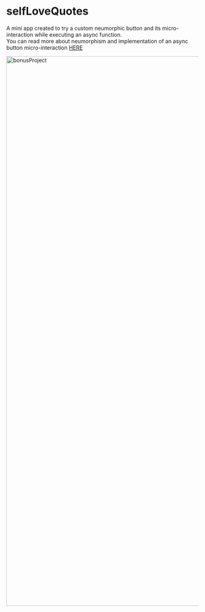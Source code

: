 # selfLoveQuotes
A mini app created to try a custom neumorphic button and its micro-interaction while executing an async function.<br>
You can read more about neumorphism and implementation of an async button micro-interaction <a href= "https://bootcamp.uxdesign.cc/build-a-neumorphic-micro-interaction-for-a-swiftui-button-aa8c3c53047d" > HERE </a>

<img width="1440" alt="bonusProject" src="https://user-images.githubusercontent.com/39759385/161817630-4448c099-15ab-40bd-ba35-0fc8118c0fe7.png">

